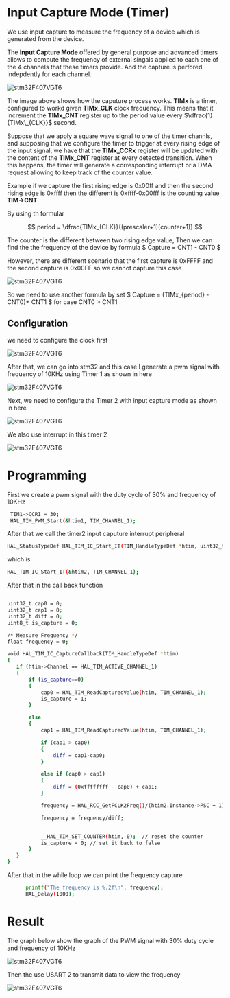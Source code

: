 # Input Capture Mode (Timer)

We use input capture to measure the frequency of a device which is generated from the device.

The **Input Capture Mode** offered by general purpose and advanced timers allows to compute the frequency of external singals applied to each one of the 4 channels that these timers provide. 
And the capture is perfored indepdently for each channel.


![stm32F407VGT6](https://github.com/Theara-Seng/stm32_lab/blob/main/input_capture/image/capture_process.png)


The image above shows how the caputure process works. **TIMx** is a timer, configured to workd given **TIMx_CLK** clock frequency. This means that it increment the **TIMx_CNT** register up to the 
period value every $\dfrac{1}{TIMx\_{CLK}}$ second. 

Suppose that we apply a square wave signal to one of the timer channls, and supposing that we configure the timer to trigger at every rising edge of the input signal, we have that the **TIMx_CCRx**
register will be updated with the content of the **TIMx_CNT** register at every detected transition. When this happens, the timer will generate a corresponding interrupt or a DMA request allowing to keep track of the counter value.

Example if we capture the first rising edge is 0x00ff and then the second rising edge is 0xffff then the different is 0xffff-0x00fff is the counting value **TIM->CNT**

By using th formular 

$$ period = \dfrac{TIMx_{CLK}}{(prescaler+1)(counter+1)} $$

The counter is the different between two rising edge value, Then we can find the the frequency of the device by formula $ Capture = CNT1 - CNT0 $

However, there are different scenario that the first capture is 0xFFFF and the second capture is 0x00FF so we cannot capture this case 

![stm32F407VGT6](https://github.com/Theara-Seng/stm32_lab/blob/main/input_capture/image/timer_runs_faster.png)

So we need to use another formula by set $ Capture = (TIMx_{period} - CNT0)+ CNT1 $ for case CNT0 > CNT1

## Configuration 
we need to configure the clock first 

![stm32F407VGT6](https://github.com/Theara-Seng/stm32_lab/blob/main/input_capture/image/clock.png)

After that, we can go into stm32 and this case I generate a pwm signal with frequency of 10KHz using Timer 1 as shown in here 


![stm32F407VGT6](https://github.com/Theara-Seng/stm32_lab/blob/main/input_capture/image/timer1.png)


Next, we need to configure the Timer 2 with input capture mode as shown in here 


![stm32F407VGT6](https://github.com/Theara-Seng/stm32_lab/blob/main/input_capture/image/timer2.png)

We also use interrupt in this timer 2


![stm32F407VGT6](https://github.com/Theara-Seng/stm32_lab/blob/main/input_capture/image/nvic.png)


# Programming 

First we create a pwm signal with the duty cycle of 30% and frequency of 10KHz 

```sh
 TIM1->CCR1 = 30;
 HAL_TIM_PWM_Start(&htim1, TIM_CHANNEL_1);
 ```
 
 After that we call the timer2 input caputure interrupt peripheral
 ```sh
 HAL_StatusTypeDef HAL_TIM_IC_Start_IT(TIM_HandleTypeDef *htim, uint32_t Channel)
 ```
 
 which is 
 
 ```sh
 HAL_TIM_IC_Start_IT(&htim2, TIM_CHANNEL_1);
 ```
 
 After that in the call back function
 
 ```sh
 
 uint32_t cap0 = 0;
uint32_t cap1 = 0;
uint32_t diff = 0;
uint8_t is_capture = 0;

/* Measure Frequency */
float frequency = 0;

void HAL_TIM_IC_CaptureCallback(TIM_HandleTypeDef *htim)
{
	if (htim->Channel == HAL_TIM_ACTIVE_CHANNEL_1)
	{
		if (is_capture==0)
		{
			cap0 = HAL_TIM_ReadCapturedValue(htim, TIM_CHANNEL_1);
			is_capture = 1;
		}

		else
		{
			cap1 = HAL_TIM_ReadCapturedValue(htim, TIM_CHANNEL_1);

			if (cap1 > cap0)
			{
				diff = cap1-cap0;
			}

			else if (cap0 > cap1)
			{
				diff = (0xffffffff - cap0) + cap1;
			}

			frequency = HAL_RCC_GetPCLK2Freq()/(htim2.Instance->PSC + 1);

			frequency = frequency/diff;


			__HAL_TIM_SET_COUNTER(htim, 0);  // reset the counter
			is_capture = 0; // set it back to false
		}
	}
}
```
After that in the while loop we can print the frequency capture 

```sh
	  printf("The frequency is %.2f\n", frequency);
	  HAL_Delay(1000);
 ```

# Result 
The graph below show the graph of the PWM signal with 30% duty cycle and frequency of 10KHz

![stm32F407VGT6](https://github.com/Theara-Seng/stm32_lab/blob/main/input_capture/image/duty.png)

Then the use USART 2 to transmit data to view the frequency 

![stm32F407VGT6](https://github.com/Theara-Seng/stm32_lab/blob/main/input_capture/image/frequency.png)

